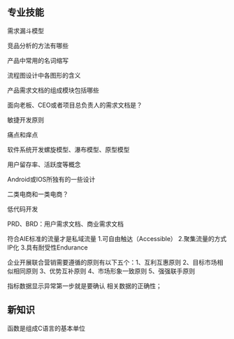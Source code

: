 ## 专业技能

需求漏斗模型

竞品分析的方法有哪些

产品中常用的名词缩写

流程图设计中各图形的含义

产品需求文档的组成模块包括哪些

面向老板、CEO或者项目总负责人的需求文档是？

敏捷开发原则

痛点和痒点

软件系统开发螺旋模型、瀑布模型、原型模型

用户留存率、活跃度等概念

Android或IOS所独有的一些设计

二类电商和一类电商？

低代码开发

PRD、BRD：用户需求文档、商业需求文档

符合AIE标准的流量才是私域流量 1.可自由触达（Accessible） 2.聚集流量的方式IP化 3.具有耐受性Endurance

企业开展联合营销需要遵循的原则有以下五个：1、互利互惠原则 2、目标市场相似相同原则 3、优势互补原则 4、市场形象一致原则 5、强强联手原则

指标数据显示异常第一步就是要确认 相关数据的正确性；

## 新知识

函数是组成C语言的基本单位